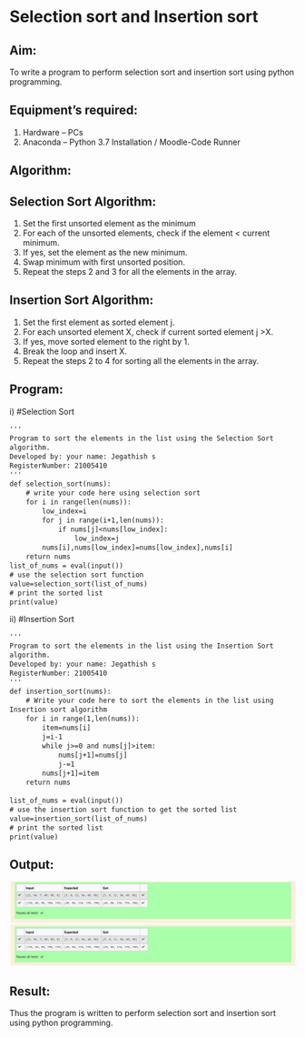 # Selection sort and Insertion sort
## Aim:
To write a program to perform selection sort and insertion sort using python programming.
## Equipment’s required:
1.	Hardware – PCs
2.	Anaconda – Python 3.7 Installation / Moodle-Code Runner
## Algorithm:
## Selection Sort Algorithm:
1.	Set the first unsorted element as the minimum
2.	For each of the unsorted elements, check if the element < current minimum.
3.	If yes, set the element as the new minimum.
4.	Swap minimum with first unsorted position.
5.	Repeat the steps 2 and 3 for all the elements in the array.
## Insertion Sort Algorithm:
1.	Set the first element as sorted element j.
2.	For each unsorted element X, check if current sorted element j >X.
3.	If yes, move sorted element to the right by 1.
4.	Break the loop and insert X.
5.	Repeat the steps 2 to 4 for sorting all the elements in the array.
## Program:
i)	#Selection Sort
```
''' 
Program to sort the elements in the list using the Selection Sort algorithm.
Developed by: your name: Jegathish s
RegisterNumber: 21005410
'''
def selection_sort(nums):
    # write your code here using selection sort
    for i in range(len(nums)):
        low_index=i
        for j in range(i+1,len(nums)):
            if nums[j]<nums[low_index]:
                low_index=j
        nums[i],nums[low_index]=nums[low_index],nums[i]
    return nums
list_of_nums = eval(input())
# use the selection sort function
value=selection_sort(list_of_nums)
# print the sorted list
print(value)
```
ii)	#Insertion Sort
```
''' 
Program to sort the elements in the list using the Insertion Sort algorithm.
Developed by: your name: Jegathish s
RegisterNumber: 21005410
'''
def insertion_sort(nums):
    # Write your code here to sort the elements in the list using Insertion sort algorithm
    for i in range(1,len(nums)):
        item=nums[i]
        j=i-1
        while j>=0 and nums[j]>item:
            nums[j+1]=nums[j]
            j-=1
        nums[j+1]=item
    return nums
    
list_of_nums = eval(input())
# use the insertion sort function to get the sorted list
value=insertion_sort(list_of_nums)
# print the sorted list
print(value)
```

## Output:
![output](select.png)
![output](insert.png)

## Result:
Thus the program is written to perform selection sort and insertion sort using python programming.
